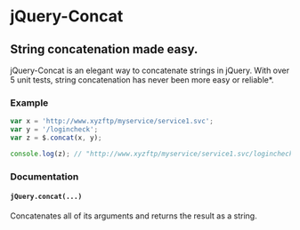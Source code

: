 # jQuery-Concat
## String concatenation made easy.

jQuery-Concat is an elegant way to concatenate strings in jQuery. With over 5 unit tests, string concatenation has never been more easy or reliable*.

### Example

```js
var x = 'http://www.xyzftp/myservice/service1.svc';
var y = '/logincheck';
var z = $.concat(x, y);

console.log(z); // "http://www.xyzftp/myservice/service1.svc/logincheck"
```

### Documentation

#### `jQuery.concat(...)`

Concatenates all of its arguments and returns the result as a string.